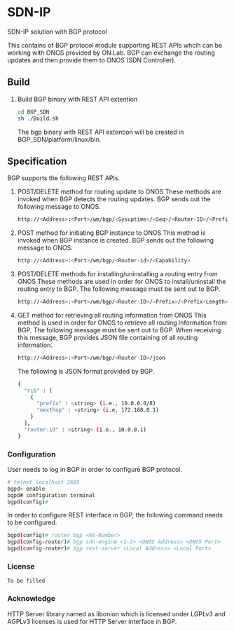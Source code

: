 SDN-IP
======

SDN-IP solution with BGP protocol

This contains of BGP protocol module supporting REST APIs whcih can be working with ONOS provided by ON.Lab. BGP can exchange the routing updates and then provide them to ONOS (SDN Controller).

## Build

1. Build BGP binary with REST API extention
   ```sh
   cd BGP_SDN
   sh ./Build.sh
   ```

   The bgp binary with REST API extention will be created in BGP_SDN/platform/linux/bin.
   
## Specification

BGP supports the following REST APIs.

1. POST/DELETE method for routing update to ONOS
   These methods are invoked when BGP detects the routing updates. BGP sends out the following message to ONOS.
   ```sh
   http://<Address>:<Port>/wm/bgp/<Sysuptime>/<Seq>/<Router-ID>/<Prefix>/<Prefix-Length>/<Nexthop>
   ```

2. POST method for initiating BGP instance to ONOS
   This method is invoked when BGP instance is created. BGP sends out the following message to ONOS.
   ```sh
   http://<Address>:<Port>/wm/bgp/<Router-id>/<Capability>

3. POST/DELETE methods for installing/uninstalling a routing entry from ONOS
   These methods are used in order for ONOS to install/uninstall the routing entry to BGP. The following message must be sent out to BGP.
   ```sh
   http://<Address>:<Port>/wm/bgp/<Router-ID>/<Prefix>/<Prefix-Length>/<Nexthop>
   ```

4. GET method for retrieving all routing information from ONOS
   This method is used in order for ONOS to retrieve all routing information from BGP. The following message must be sent out to BGP. When receiving this message, BGP provides JSON file containing of all routing information.
   ```sh
   http://<Address>:<Port>/wm/bgp/<Router-ID>/json
   ```
   The following is JSON format provided by BGP.
   ```sh
   {
     "rib" : [
       {
         "prefix" : <string> (i.e., 10.0.0.0/8)
         "nexthop" : <string> (i.e, 172.168.0.1)
       }
     ],
     "router-id" : <string> (i.e., 10.0.0.1)
   }
   ```

### Configuration

  User needs to log in BGP in order to configure BGP protocol.
  ```sh
  # telnet localhost 2605
  bgpd> enable
  bgpd# configuration terminal
  bgpd(config)#
  ```

  In order to configure REST interface in BGP, the following command needs to be configured.
  ```sh
  bgpd(config)# router bgp <AS-Number>
  bgpd(config-router)# bgp sdn-engine <1-2> <ONOS Address> <ONOS Port>
  bgpd(config-router)# bgp rest-server <Local Address> <Local Port>
  ```
  
### License
    To be filled
    
### Acknowledge
  HTTP Server library named as libonion which is licensed under LGPLv3 and AGPLv3 licenses is used for HTTP Server interface in BGP. 
  
